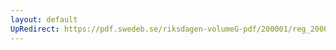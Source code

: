 ```yaml
---
layout: default
UpRedirect: https://pdf.swedeb.se/riksdagen-volumeG-pdf/200001/reg_200001/reg_200001_0440.pdf
---
```

